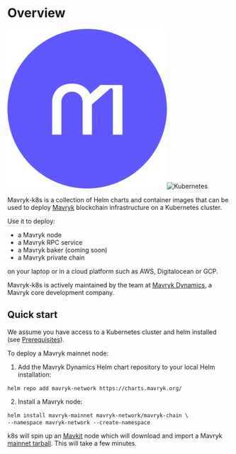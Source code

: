 # Overview

![Mavryk](./static/img/mavryk-purple.svg)![Kubernetes](./static/img/kubernetes.svg)

Mavryk-k8s is a collection of Helm charts and container images that can be used to deploy [Mavryk](https://tezos.com) blockchain infrastructure on a Kubernetes cluster.

Use it to deploy:

* a Mavryk node
* a Mavryk RPC service
* a Mavryk baker (coming soon)
* a Mavryk private chain

on your laptop or in a cloud platform such as AWS, Digitalocean or GCP.

Mavryk-k8s is actively maintained by the team at [Mavryk Dynamics](https://mavrykdynamics.com), a Mavryk core development company.

## Quick start

We assume you have access to a Kubernetes cluster and helm installed (see [Prerequisites](Prerequisites)).

To deploy a Mavryk mainnet node:

1. Add the Mavryk Dynamics Helm chart repository to your local Helm installation:

```
helm repo add mavryk-network https://charts.mavryk.org/
```

2. Install a Mavryk node:

```
helm install mavryk-mainnet mavryk-network/mavryk-chain \
--namespace mavryk-network --create-namespace
```

k8s will spin up an [Mavkit](https://tezos.gitlab.io/) node which will download and import a Mavryk [mainnet tarball](https://tezos.gitlab.io/). This will take a few minutes.
